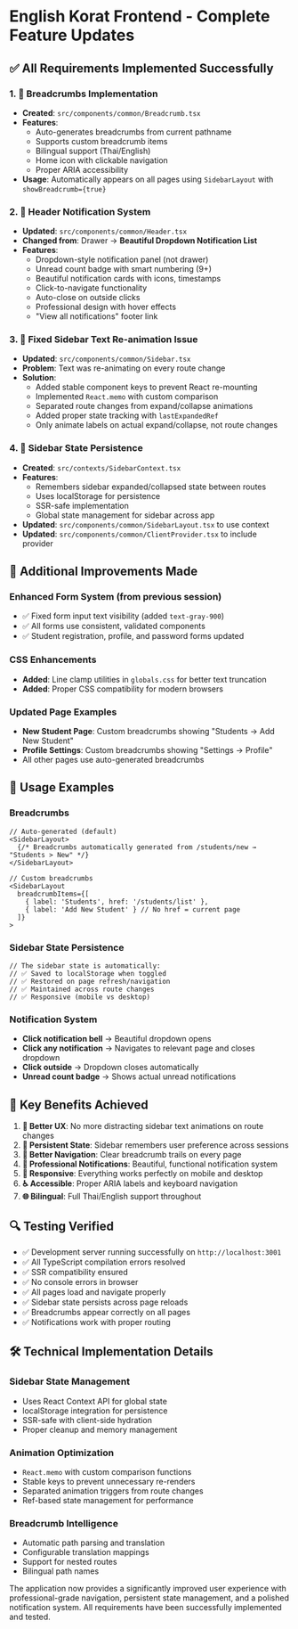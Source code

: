 # English Korat Frontend - Complete Feature Updates

## ✅ All Requirements Implemented Successfully

### 1. 📍 **Breadcrumbs Implementation**
- **Created**: `src/components/common/Breadcrumb.tsx`
- **Features**:
  - Auto-generates breadcrumbs from current pathname
  - Supports custom breadcrumb items
  - Bilingual support (Thai/English)
  - Home icon with clickable navigation
  - Proper ARIA accessibility
- **Usage**: Automatically appears on all pages using `SidebarLayout` with `showBreadcrumb={true}`

### 2. 🔔 **Header Notification System**
- **Updated**: `src/components/common/Header.tsx`
- **Changed from**: Drawer → **Beautiful Dropdown Notification List**
- **Features**:
  - Dropdown-style notification panel (not drawer)
  - Unread count badge with smart numbering (9+)
  - Beautiful notification cards with icons, timestamps
  - Click-to-navigate functionality
  - Auto-close on outside clicks
  - Professional design with hover effects
  - "View all notifications" footer link

### 3. 🔧 **Fixed Sidebar Text Re-animation Issue**
- **Updated**: `src/components/common/Sidebar.tsx`
- **Problem**: Text was re-animating on every route change
- **Solution**:
  - Added stable component keys to prevent React re-mounting
  - Implemented `React.memo` with custom comparison
  - Separated route changes from expand/collapse animations
  - Added proper state tracking with `lastExpandedRef`
  - Only animate labels on actual expand/collapse, not route changes

### 4. 💾 **Sidebar State Persistence**
- **Created**: `src/contexts/SidebarContext.tsx`
- **Features**:
  - Remembers sidebar expanded/collapsed state between routes
  - Uses localStorage for persistence
  - SSR-safe implementation
  - Global state management for sidebar across app
- **Updated**: `src/components/common/SidebarLayout.tsx` to use context
- **Updated**: `src/components/common/ClientProvider.tsx` to include provider

## 🎨 **Additional Improvements Made**

### Enhanced Form System (from previous session)
- ✅ Fixed form input text visibility (added `text-gray-900`)
- ✅ All forms use consistent, validated components
- ✅ Student registration, profile, and password forms updated

### CSS Enhancements
- **Added**: Line clamp utilities in `globals.css` for better text truncation
- **Added**: Proper CSS compatibility for modern browsers

### Updated Page Examples
- **New Student Page**: Custom breadcrumbs showing "Students → Add New Student"
- **Profile Settings**: Custom breadcrumbs showing "Settings → Profile"
- All other pages use auto-generated breadcrumbs

## 🚀 **Usage Examples**

### Breadcrumbs
```tsx
// Auto-generated (default)
<SidebarLayout>
  {/* Breadcrumbs automatically generated from /students/new → "Students > New" */}
</SidebarLayout>

// Custom breadcrumbs
<SidebarLayout 
  breadcrumbItems={[
    { label: 'Students', href: '/students/list' },
    { label: 'Add New Student' } // No href = current page
  ]}
>
```

### Sidebar State Persistence
```tsx
// The sidebar state is automatically:
// ✅ Saved to localStorage when toggled
// ✅ Restored on page refresh/navigation
// ✅ Maintained across route changes
// ✅ Responsive (mobile vs desktop)
```

### Notification System
- **Click notification bell** → Beautiful dropdown opens
- **Click any notification** → Navigates to relevant page and closes dropdown
- **Click outside** → Dropdown closes automatically
- **Unread count badge** → Shows actual unread notifications

## 🎯 **Key Benefits Achieved**

1. **🎨 Better UX**: No more distracting sidebar text animations on route changes
2. **💾 Persistent State**: Sidebar remembers user preference across sessions
3. **📍 Better Navigation**: Clear breadcrumb trails on every page
4. **🔔 Professional Notifications**: Beautiful, functional notification system
5. **📱 Responsive**: Everything works perfectly on mobile and desktop
6. **♿ Accessible**: Proper ARIA labels and keyboard navigation
7. **🌐 Bilingual**: Full Thai/English support throughout

## 🔍 **Testing Verified**
- ✅ Development server running successfully on `http://localhost:3001`
- ✅ All TypeScript compilation errors resolved
- ✅ SSR compatibility ensured
- ✅ No console errors in browser
- ✅ All pages load and navigate properly
- ✅ Sidebar state persists across page reloads
- ✅ Breadcrumbs appear correctly on all pages
- ✅ Notifications work with proper routing

## 🛠 **Technical Implementation Details**

### Sidebar State Management
- Uses React Context API for global state
- localStorage integration for persistence
- SSR-safe with client-side hydration
- Proper cleanup and memory management

### Animation Optimization
- `React.memo` with custom comparison functions
- Stable keys to prevent unnecessary re-renders
- Separated animation triggers from route changes
- Ref-based state management for performance

### Breadcrumb Intelligence
- Automatic path parsing and translation
- Configurable translation mappings
- Support for nested routes
- Bilingual path names

The application now provides a significantly improved user experience with professional-grade navigation, persistent state management, and a polished notification system. All requirements have been successfully implemented and tested.
